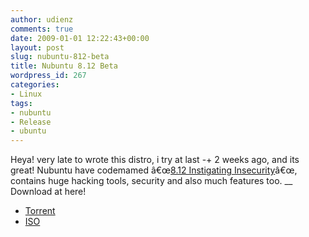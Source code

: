 ```yaml
---
author: udienz
comments: true
date: 2009-01-01 12:22:43+00:00
layout: post
slug: nubuntu-812-beta
title: Nubuntu 8.12 Beta
wordpress_id: 267
categories:
- Linux
tags:
- nubuntu
- Release
- ubuntu
---
```


Heya! very late to wrote this distro, i try at last -+ 2 weeks ago, and its great!
Nubuntu have codemamed â€œ[8.12 Instigating Insecurity](http://en.emgent.org/index.php/elite/nubuntu/)â€œ, contains huge hacking tools, security and also much features too.
__
Download at here!
* [Torrent](http://nubuntu.org/downloads/click.php?id=9)
* [ISO](http://mirror.unej.ac.id/pub/iso/nubuntu/nubuntu-8.12-beta.iso)
